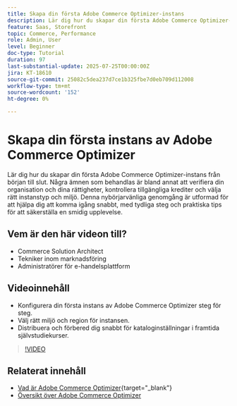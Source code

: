 ```yaml
---
title: Skapa din första Adobe Commerce Optimizer-instans
description: Lär dig hur du skapar din första Adobe Commerce Optimizer-instans med den här stegvisa självstudiekursen.
feature: Saas, Storefront
topic: Commerce, Performance
role: Admin, User
level: Beginner
doc-type: Tutorial
duration: 97
last-substantial-update: 2025-07-25T00:00:00Z
jira: KT-18610
source-git-commit: 25082c5dea237d7ce1b325fbe7d0eb709d112008
workflow-type: tm+mt
source-wordcount: '152'
ht-degree: 0%

---
```



# Skapa din första instans av Adobe Commerce Optimizer

Lär dig hur du skapar din första Adobe Commerce Optimizer-instans från början till slut. Några ämnen som behandlas är bland annat att verifiera din organisation och dina rättigheter, kontrollera tillgängliga krediter och välja rätt instanstyp och miljö. Denna nybörjarvänliga genomgång är utformad för att hjälpa dig att komma igång snabbt, med tydliga steg och praktiska tips för att säkerställa en smidig upplevelse.

## Vem är den här videon till?

* Commerce Solution Architect
* Tekniker inom marknadsföring
* Administratörer för e-handelsplattform

## Videoinnehåll

* Konfigurera din första instans av Adobe Commerce Optimizer steg för steg.
* Välj rätt miljö och region för instansen.
* Distribuera och förbered dig snabbt för kataloginställningar i framtida självstudiekurser.

>[!VIDEO](https://video.tv.adobe.com/v/3469877?learn=on&enablevpops)

## Relaterat innehåll

* [Vad är Adobe Commerce Optimizer](https://experienceleague.adobe.com/en/docs/commerce/optimizer/overview){target="_blank"}
* [Översikt över Adobe Commerce Optimizer](https://experienceleague.adobe.com/en/docs/commerce-learn/tutorials/adobe-commerce-optimizer/overview)
